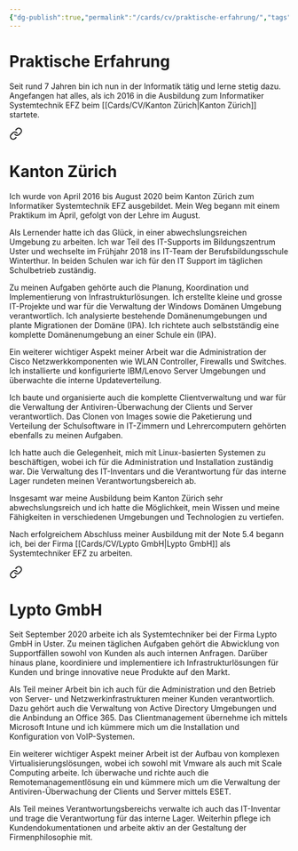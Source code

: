 ```yaml
---
{"dg-publish":true,"permalink":"/cards/cv/praktische-erfahrung/","tags":["CV"]}
---
```



# Praktische Erfahrung

Seit rund 7 Jahren bin ich nun in der Informatik tätig und lerne stetig dazu. Angefangen hat alles, als ich 2016 in die Ausbildung zum Informatiker Systemtechnik EFZ beim [[Cards/CV/Kanton Zürich\|Kanton Zürich]] startete.


<div class="transclusion internal-embed is-loaded"><a class="markdown-embed-link" href="/cards/cv/kanton-zuerich/#kanton-zuerich" aria-label="Open link"><svg xmlns="http://www.w3.org/2000/svg" width="24" height="24" viewBox="0 0 24 24" fill="none" stroke="currentColor" stroke-width="2" stroke-linecap="round" stroke-linejoin="round" class="svg-icon lucide-link"><path d="M10 13a5 5 0 0 0 7.54.54l3-3a5 5 0 0 0-7.07-7.07l-1.72 1.71"></path><path d="M14 11a5 5 0 0 0-7.54-.54l-3 3a5 5 0 0 0 7.07 7.07l1.71-1.71"></path></svg></a><div class="markdown-embed">



# Kanton Zürich

Ich wurde von April 2016 bis August 2020 beim Kanton Zürich zum Informatiker Systemtechnik EFZ ausgebildet. Mein Weg begann mit einem Praktikum im April, gefolgt von der Lehre im August.

Als Lernender hatte ich das Glück, in einer abwechslungsreichen Umgebung zu arbeiten. Ich war Teil des IT-Supports im Bildungszentrum Uster und wechselte im Frühjahr 2018 ins IT-Team der Berufsbildungsschule Winterthur. In beiden Schulen war ich für den IT Support im täglichen Schulbetrieb zuständig.

Zu meinen Aufgaben gehörte auch die Planung, Koordination und Implementierung von Infrastrukturlösungen. Ich erstellte kleine und grosse IT-Projekte und war für die Verwaltung der Windows Domänen Umgebung verantwortlich. Ich analysierte bestehende Domänenumgebungen und plante Migrationen der Domäne (IPA). Ich richtete auch selbstständig eine komplette Domänenumgebung an einer Schule ein (IPA).

Ein weiterer wichtiger Aspekt meiner Arbeit war die Administration der Cisco Netzwerkkomponenten wie WLAN Controller, Firewalls und Switches. Ich installierte und konfigurierte IBM/Lenovo Server Umgebungen und überwachte die interne Updateverteilung.

Ich baute und organisierte auch die komplette Clientverwaltung und war für die Verwaltung der Antiviren-Überwachung der Clients und Server verantwortlich. Das Clonen von Images sowie die Paketierung und Verteilung der Schulsoftware in IT-Zimmern und Lehrercomputern gehörten ebenfalls zu meinen Aufgaben.

Ich hatte auch die Gelegenheit, mich mit Linux-basierten Systemen zu beschäftigen, wobei ich für die Administration und Installation zuständig war. Die Verwaltung des IT-Inventars und die Verantwortung für das interne Lager rundeten meinen Verantwortungsbereich ab.

Insgesamt war meine Ausbildung beim Kanton Zürich sehr abwechslungsreich und ich hatte die Möglichkeit, mein Wissen und meine Fähigkeiten in verschiedenen Umgebungen und Technologien zu vertiefen.


</div></div>


Nach erfolgreichem Abschluss meiner Ausbildung mit der Note 5.4 begann ich, bei der Firma [[Cards/CV/Lypto GmbH\|Lypto GmbH]] als Systemtechniker EFZ zu arbeiten.


<div class="transclusion internal-embed is-loaded"><a class="markdown-embed-link" href="/cards/cv/lypto-gmb-h/#lypto-gmb-h" aria-label="Open link"><svg xmlns="http://www.w3.org/2000/svg" width="24" height="24" viewBox="0 0 24 24" fill="none" stroke="currentColor" stroke-width="2" stroke-linecap="round" stroke-linejoin="round" class="svg-icon lucide-link"><path d="M10 13a5 5 0 0 0 7.54.54l3-3a5 5 0 0 0-7.07-7.07l-1.72 1.71"></path><path d="M14 11a5 5 0 0 0-7.54-.54l-3 3a5 5 0 0 0 7.07 7.07l1.71-1.71"></path></svg></a><div class="markdown-embed">



# Lypto GmbH

Seit September 2020 arbeite ich als Systemtechniker bei der Firma Lypto GmbH in Uster. Zu meinen täglichen Aufgaben gehört die Abwicklung von Supportfällen sowohl von Kunden als auch internen Anfragen. Darüber hinaus plane, koordiniere und implementiere ich Infrastrukturlösungen für Kunden und bringe innovative neue Produkte auf den Markt.

Als Teil meiner Arbeit bin ich auch für die Administration und den Betrieb von Server- und Netzwerkinfrastrukturen meiner Kunden verantwortlich. Dazu gehört auch die Verwaltung von Active Directory Umgebungen und die Anbindung an Office 365. Das Clientmanagement übernehme ich mittels Microsoft Intune und ich kümmere mich um die Installation und Konfiguration von VoIP-Systemen.

Ein weiterer wichtiger Aspekt meiner Arbeit ist der Aufbau von komplexen Virtualisierungslösungen, wobei ich sowohl mit Vmware als auch mit Scale Computing arbeite. Ich überwache und richte auch die Remotemanagementlösung ein und kümmere mich um die Verwaltung der Antiviren-Überwachung der Clients und Server mittels ESET.

Als Teil meines Verantwortungsbereichs verwalte ich auch das IT-Inventar und trage die Verantwortung für das interne Lager. Weiterhin pflege ich Kundendokumentationen und arbeite aktiv an der Gestaltung der Firmenphilosophie mit.

</div></div>


